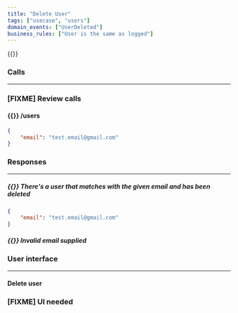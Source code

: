 ```yaml
---
title: "Delete User"
tags: ["usecase", "users"]
domain_events: ["UserDeleted"]
business_rules: ["User is the same as logged"]
---
```


{{<imgnewtab src="delete-user-usecase.png" alt="User signIn usecase"  srcfile="delete-user-usecase.graphml">}}

### Calls
---

### [FIXME] Review calls
#### {{<oplockcall src="DELETE">}} /users
```json
{
    "email": "test.email@gmail.com"
}
```

### Responses
---

##### {{<responses code="200">}}  There's a user that matches with the given email and has been deleted
```json
{
    "email": "test.email@gmail.com"
}
```

##### {{<responses code="400">}} Invalid email supplied

### User interface
---

#### Delete user
### [FIXME] UI needed
